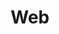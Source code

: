 ---
title: Web
layout: tag
author_profile: false
taxonomy: Web
permalink: /detections/web
sidebar:
  nav: "detections"
---